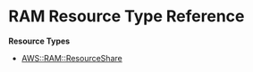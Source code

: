 # RAM Resource Type Reference<a name="AWS_RAM"></a>

**Resource Types**
+ [AWS::RAM::ResourceShare](aws-resource-ram-resourceshare.md)
